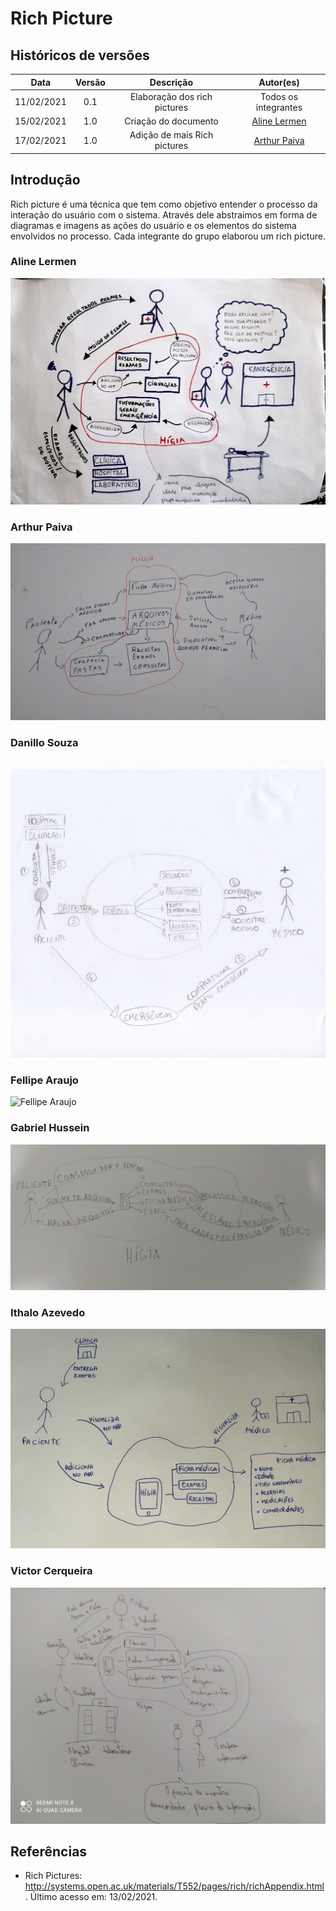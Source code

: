 # Rich Picture

## Históricos de versões

|    Data    | Versão |          Descrição           |                    Autor(es)                    |
| :--------: | :----: | :--------------------------: | :---------------------------------------------: |
| 11/02/2021 |  0.1   | Elaboração dos rich pictures |              Todos os integrantes               |
| 15/02/2021 |  1.0   |     Criação do documento     | [Aline Lermen](https://github.com/AlineLermen)  |
| 17/02/2021 |  1.0   | Adição de mais Rich pictures | [Arthur Paiva](https://github.com/ArthurPaivaT) |

## Introdução

Rich picture é uma técnica que tem como objetivo entender o processo da interação do usuário com o sistema. Através dele abstraimos em forma de diagramas e imagens as ações do usuário e os elementos do sistema envolvidos no processo. Cada integrante do grupo elaborou um rich picture.

### Aline Lermen

![Aline Lermen](../../assets/images/richPictures/richPicture_Aline.jpg)

### Arthur Paiva

![Arthur Paiva](../../assets/images/richPictures/richPicture_ArthurPaiva.jpg)

### Danillo Souza

![Danillo Souza](../../assets/images/richPictures/richPictureDanillo.jpg)

### Fellipe Araujo

![Fellipe Araujo](../../assets/images/richPictures/richPicture_FellipeAraujo.jpg)

### Gabriel Hussein

![Gabriel Hussein](../../assets/images/richPictures/richPicture_GabrielHussein.jpg)

### Ithalo Azevedo

![Ithalo Azevedo](../../assets/images/richPictures/richPicture_Ithalo.jpg)

### Victor Cerqueira

![Victor Cerqueira](../../assets/images/richPictures/richPicture_VictorAmaral.jpg)


## Referências
- Rich Pictures: http://systems.open.ac.uk/materials/T552/pages/rich/richAppendix.html. Último acesso em: 13/02/2021.


